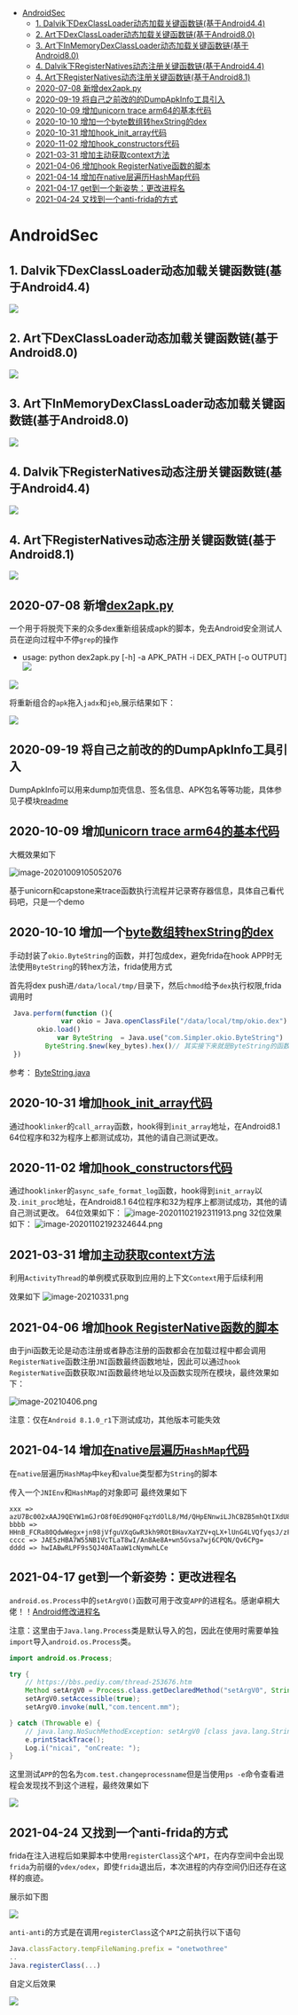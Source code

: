 <!--ts-->
   * [AndroidSec](#androidsec)
      * [1. Dalvik下DexClassLoader动态加载关键函数链(基于Android4.4)](#1-dalvik下dexclassloader动态加载关键函数链基于android44)
      * [2. Art下DexClassLoader动态加载关键函数链(基于Android8.0)](#2-art下dexclassloader动态加载关键函数链基于android80)
      * [3. Art下InMemoryDexClassLoader动态加载关键函数链(基于Android8.0)](#3-art下inmemorydexclassloader动态加载关键函数链基于android80)
      * [4. Dalvik下RegisterNatives动态注册关键函数链(基于Android4.4)](#4-dalvik下registernatives动态注册关键函数链基于android44)
      * [4. Art下RegisterNatives动态注册关键函数链(基于Android8.1)](#4-art下registernatives动态注册关键函数链基于android81)
      * [2020-07-08 新增<a href="dex2apk.py">dex2apk.py</a>](#2020-07-08-新增dex2apkpy)
      * [2020-09-19 将自己之前改的的DumpApkInfo工具引入](#2020-09-19-将自己之前改的的dumpapkinfo工具引入)
      * [2020-10-09 增加<a href="unicorn_so.py">unicorn trace arm64的基本代码</a>](#2020-10-09-增加unicorn-trace-arm64的基本代码)
      * [2020-10-10 增加一个<a href="okio.dex">byte数组转hexString的dex</a>](#2020-10-10-增加一个byte数组转hexstring的dex)
      * [2020-10-31 增加<a href="hook_init_array.js">hook_init_array代码</a>](#2020-10-31-增加hook_init_array代码)
      * [2020-11-02 增加<a href="hook_constructors.js">hook_constructors代码</a>](#2020-11-02-增加hook_constructors代码)
      * [2021-03-31 增加<a href="hook_getContext.js">主动获取context方法</a>](#2021-03-31-增加主动获取context方法)
      * [2021-04-06 增加<a href="hook_RegisterNative.js">hook RegisterNative函数的脚本</a>](#2021-04-06-增加hook-registernative函数的脚本)
      * [2021-04-14 增加<a href="hook_Iterator.js">在native层遍历HashMap代码</a>](#2021-04-14-增加在native层遍历hashmap代码)
      * [2021-04-17 get到一个新姿势：更改进程名](#2021-04-17-get到一个新姿势更改进程名)
      * [2021-04-24 又找到一个anti-frida的方式](#2021-04-24-又找到一个anti-frida的方式)

<!-- Added by: simp1er, at: 2021年 4月24日 星期六 18时52分00秒 CST -->

<!--te-->

# AndroidSec

## 1. Dalvik下DexClassLoader动态加载关键函数链(基于Android4.4)
![](./DexClassLoader/Dalvik_DexClassLoader.png)
## 2. Art下DexClassLoader动态加载关键函数链(基于Android8.0)
![](./DexClassLoader/Art_DexClassLoader.png)
## 3. Art下InMemoryDexClassLoader动态加载关键函数链(基于Android8.0)
![](./DexClassLoader/Art_InMemoryDexClassLoader.png)
## 4. Dalvik下RegisterNatives动态注册关键函数链(基于Android4.4)
![](./RegisterNatives/Dalvik_RegisterNatives.png)
## 4. Art下RegisterNatives动态注册关键函数链(基于Android8.1)
![](./RegisterNatives/Art_RegisterNatives.png)


## 2020-07-08 新增[dex2apk.py](dex2apk.py)
一个用于将脱壳下来的众多dex重新组装成apk的脚本，免去Android安全测试人员在逆向过程中不停`grep`的操作  

- usage: python dex2apk.py [-h] -a APK_PATH -i DEX_PATH [-o OUTPUT]   
![](imgs/usage.jpg)

![](imgs/usage_demo.jpg)  

将重新组合的`apk`拖入`jadx`和`jeb`,展示结果如下：  

![](imgs/demo.jpg)



## 2020-09-19 将自己之前改的的DumpApkInfo工具引入

DumpApkInfo可以用来dump加壳信息、签名信息、APK包名等等功能，具体参见子模块[readme](https://github.com/Simp1er/DumpApkInfo/blob/master/README.md)



## 2020-10-09 增加[unicorn trace arm64的基本代码](unicorn_so.py)

大概效果如下

![image-20201009105052076](README.assets/image-20201009105052076.png)

基于unicorn和capstone来trace函数执行流程并记录寄存器信息，具体自己看代码吧，只是一个demo

## 2020-10-10 增加一个[byte数组转hexString的dex](okio.dex)

手动封装了`okio.ByteString`的函数，并打包成dex，避免frida在hook APP时无法使用`ByteString`的转hex方法，frida使用方式

首先将dex push进`/data/local/tmp/`目录下，然后`chmod`给予`dex`执行权限,frida调用时

```js
 Java.perform(function (){
 			 var okio = Java.openClassFile("/data/local/tmp/okio.dex")
       okio.load()
   			var ByteString  = Java.use("com.Simp1er.okio.ByteString")
         ByteString.$new(key_bytes).hex()// 其实接下来就是ByteString的函数调用了
 })

```

参考： [ByteString.java](https://android.googlesource.com/platform/external/okhttp/+/3c938a3/okio/src/main/java/okio/ByteString.java)

## 2020-10-31 增加[hook_init_array代码](hook_init_array.js)

通过hook`linker`的`call_array`函数，hook得到`init_array`地址，在Android8.1 64位程序和32为程序上都测试成功，其他的请自己测试更改。



## 2020-11-02 增加[hook_constructors代码](hook_constructors.js)

通过hook`linker`的`async_safe_format_log`函数，hook得到`init_array`以及`.init_proc`地址，在Android8.1 64位程序和32为程序上都测试成功，其他的请自己测试更改。
64位效果如下：
![image-20201102192311913.png](README.assets/image-20201102192311913.png)
32位效果如下：
![image-20201102192324644.png](README.assets/image-20201102192324644.png)


## 2021-03-31 增加[主动获取context方法](hook_getContext.js)

利用`ActivityThread`的单例模式获取到应用的上下文`Context`用于后续利用

效果如下
![image-20210331.png](README.assets/image-20210331.png)

## 2021-04-06 增加[hook RegisterNative函数的脚本](hook_RegisterNative.js)

由于jni函数无论是动态注册或者静态注册的函数都会在加载过程中都会调用`RegisterNative`函数注册`JNI`函数最终函数地址，因此可以通过`hook` `RegisterNative`函数获取`JNI`函数最终地址以及函数实现所在模块，最终效果如下：

![image-20210406.png](README.assets/image-20210406.png)

注意：仅在`Android 8.1.0_r1`下测试成功，其他版本可能失效


## 2021-04-14 增加[在native层遍历`HashMap`代码](hook_Iterator.js)

在`native`层遍历`HashMap`中`key`和`value`类型都为`String`的脚本

传入一个`JNIEnv`和`HashMap`的对象即可
最终效果如下
```
xxx => azU7Bc002xAAJ9QEYW1mGJrO8f0Ed9QH0FqzYdOlL8/Md/QHpENnwiLJhCBZB5mhQtIXdU8Pnw43BRB7hD6QY3VDdZfUF9QH1BfUB9
bbbb => HHnB_FCRa80QdwWegx+jn98jVfguVXqGwR3kh9ROtBHavXaYZV+qLX+lUnG4LVQfyqsJ/zFo0JH2gRVVSi98GPkuj9GWADR18oS+VyJ2XhLUQYev/wQDCMFWSAYaGABE2SOBT
cccc => JAE5zHBA7W55NB1VcTLaT8wI/An8Ae8A+wn5Gvsa7wj6CPQN/Qv6CPg=
dddd => hwIABwRLPF9s5QJ40ATaaW1cNymwhLCe
```

## 2021-04-17 get到一个新姿势：更改进程名

`android.os.Process`中的`setArgV0()`函数可用于改变`APP`的进程名。感谢卓桐大佬！！[Android修改进程名](https://bbs.pediy.com/thread-253676.htm)


注意：这里由于`Java.lang.Process`类是默认导入的包，因此在使用时需要单独`import`导入`android.os.Process`类。
```java
import android.os.Process;

try {
    // https://bbs.pediy.com/thread-253676.htm
    Method setArgV0 = Process.class.getDeclaredMethod("setArgV0", String.class);
    setArgV0.setAccessible(true);
    setArgV0.invoke(null,"com.tencent.mm");

} catch (Throwable e) {
    // java.lang.NoSuchMethodException: setArgV0 [class java.lang.String]
    e.printStackTrace();
    Log.i("nicai", "onCreate: ");
} 
```

这里测试`APP`的包名为`com.test.changeprocessname`但是当使用`ps -e`命令查看进程会发现找不到这个进程，最终效果如下

![](README.assets/image-20210417.png)

## 2021-04-24 又找到一个anti-frida的方式

frida在注入进程后如果脚本中使用`registerClass`这个`API`，在内存空间中会出现`frida`为前缀的`vdex/odex`，即使`frida`退出后，本次进程的内存空间仍旧还存在这样的痕迹。

展示如下图

![](README.assets/image-20210424-1.png)


`anti-anti`的方式是在调用`registerClass`这个`API`之前执行以下语句

```js
Java.classFactory.tempFileNaming.prefix = "onetwothree"
..
Java.registerClass(...)
```

自定义后效果

![](README.assets/image-20210424-2.png)
